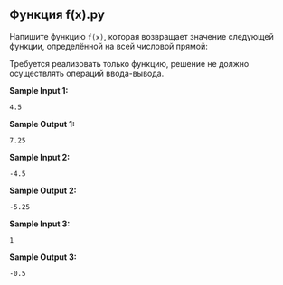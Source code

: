 ## Функция f(x).py 
Напишите функцию `f(x)`, которая возвращает значение следующей функции, определённой на всей числовой прямой:

Требуется реализовать только функцию, решение не должно осуществлять операций ввода-вывода.

**Sample Input 1:**
```
4.5
```
**Sample Output 1:**
```
7.25
```
**Sample Input 2:**
```
-4.5
```
**Sample Output 2:**
```
-5.25
```
**Sample Input 3:**
```
1
```
**Sample Output 3:**
```
-0.5
```
